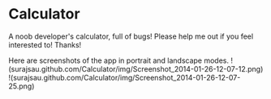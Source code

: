 Calculator
==========

A noob developer's calculator, full of bugs! Please help me out if you feel interested to! Thanks!

Here are screenshots of the app in portrait and landscape modes.
!(surajsau.github.com/Calculator/img/Screenshot_2014-01-26-12-07-12.png)
!(surajsau.github.com/Calculator/img/Screenshot_2014-01-26-12-07-25.png)
